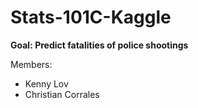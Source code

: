 # Stats-101C-Kaggle

**Goal: Predict fatalities of police shootings** 

Members:
- Kenny Lov
- Christian Corrales
